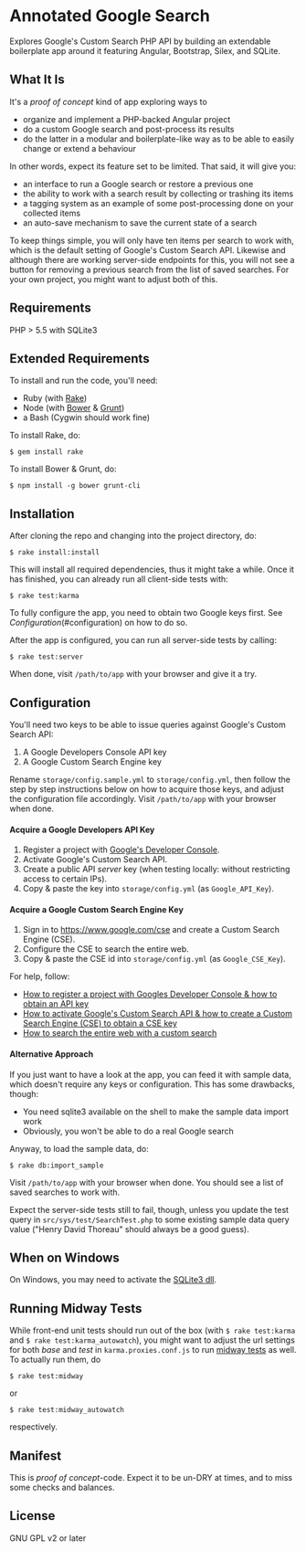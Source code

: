 # Annotated Google Search

Explores Google's Custom Search PHP API by building an extendable boilerplate app around it featuring Angular, Bootstrap, Silex, and SQLite. 

## What It Is

It's a _proof of concept_ kind of app exploring ways to 

* organize and implement a PHP-backed Angular project
* do a custom Google search and post-process its results
* do the latter in a modular and boilerplate-like way as to be able to easily change or extend a behaviour

In other words, expect its feature set to be limited. That said, it will give you:

* an interface to run a Google search or restore a previous one
* the ability to work with a search result by collecting or trashing its items
* a tagging system as an example of some post-processing done on your collected items
* an auto-save mechanism to save the current state of a search   

To keep things simple, you will only have ten items per search to work with, which is the default setting of Google's Custom Search API. Likewise and although there are working server-side endpoints for this, you will not see a button for removing a previous search from the list of saved searches. For your own project, you might want to adjust both of this.

## Requirements

PHP > 5.5 with SQLite3

## Extended Requirements

To install and run the code, you'll need:

* Ruby (with [Rake](https://github.com/ruby/rake))
* Node (with [Bower](http://bower.io/) & [Grunt](http://gruntjs.com/))
* a Bash (Cygwin should work fine)

To install Rake, do:

`$ gem install rake`

To install Bower & Grunt, do:

`$ npm install -g bower grunt-cli`

## Installation

After cloning the repo and changing into the project directory, do:

`$ rake install:install`

This will install all required dependencies, thus it might take a while. Once it has finished, you can already run all client-side tests with:

`$ rake test:karma`

To fully configure the app, you need to obtain two Google keys first. See _Configuration_(#configuration) on how to do so. 

After the app is configured, you can run all server-side tests by calling: 

`$ rake test:server`

When done, visit `/path/to/app` with your browser and give it a try. 

## <a id="configuration"></a>Configuration

You'll need two keys to be able to issue queries against Google's Custom Search API:

1. A Google Developers Console API key 
2. A Google Custom Search Engine key

Rename `storage/config.sample.yml` to `storage/config.yml`, then follow the step by step instructions below on how to acquire those keys, and adjust the configuration file accordingly. Visit `/path/to/app` with your browser when done.

#### Acquire a Google Developers API Key

1. Register a project with [Google's Developer Console](https://console.developers.google.com).
2. Activate Google's Custom Search API.
3. Create a public API _server_ key (when testing locally: without restricting access to certain IPs).
4. Copy & paste the key into `storage/config.yml` (as `Google_API_Key`).

#### Acquire a Google Custom Search Engine Key

1. Sign in to https://www.google.com/cse and create a Custom Search Engine (CSE).
2. Configure the CSE to search the entire web.
3. Copy & paste the CSE id into `storage/config.yml` (as `Google_CSE_Key`).

For help, follow: 

* [How to register a project with Googles Developer Console & how to obtain an API key](https://developers.google.com/console/help/new/)
* [How to activate Google's Custom Search API & how to create a Custom Search Engine (CSE) to obtain a CSE key](https://developers.google.com/console/help/new/)
* [How to search the entire web with a custom search](https://support.google.com/customsearch/answer/2631040)

#### Alternative Approach

If you just want to have a look at the app, you can feed it with sample data, which doesn't require any keys or configuration. This has some drawbacks, though:

* You need sqlite3 available on the shell to make the sample data import work
* Obviously, you won't be able to do a real Google search 

Anyway, to load the sample data, do:

`$ rake db:import_sample`

Visit `/path/to/app` with your browser when done. You should see a list of saved searches to work with. 

Expect the server-side tests still to fail, though, unless you update the test query in `src/sys/test/SearchTest.php` to some existing sample data query value ("Henry David Thoreau" should always be a good guess). 

## When on Windows

On Windows, you may need to activate the [SQLite3 dll](http://php.net/manual/en/sqlite3.installation.php).

## Running Midway Tests

While front-end unit tests should run out of the box (with `$ rake test:karma` and `$ rake test:karma_autowatch`), you might want to adjust the url settings for both _base_ and _test_ in `karma.proxies.conf.js` to run [midway tests](http://stackoverflow.com/a/24151002/3323348) as well. To actually run them, do 

`$ rake test:midway`

or

`$ rake test:midway_autowatch`

respectively.

## Manifest

This is _proof of concept_-code. Expect it to be un-DRY at times, and to miss some checks and balances. 

## License

GNU GPL v2 or later